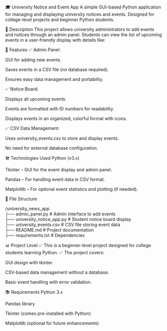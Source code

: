 🎓 University Notice and Event App
A simple GUI-based Python application for managing and displaying university notices and events.
Designed for college-level projects and beginner Python students.

📌 Description
This project allows university administrators to add events and notices through an admin panel.
Students can view the list of upcoming events in a user-friendly display with details like:

🚀 Features
✅ Admin Panel:

GUI for adding new events.

Saves events in a CSV file (no database required).

Ensures easy data management and portability.

✅ Notice Board:

Displays all upcoming events.

Events are formatted with ID numbers for readability.

Displays events in an organized, colorful format with icons.

✅ CSV Data Management:

Uses university_events.csv to store and display events.

No need for external database configuration.

🛠️ Technologies Used
Python (v3.x)

Tkinter – GUI for the event display and admin panel.

Pandas – For handling event data in CSV format.

Matplotlib – For optional event statistics and plotting (if needed).


📄 File Structure

/university_news_app  
 ├── admin_panel.py         # Admin interface to add events  
 ├── university_notice_app.py   # Student notice board display  
 ├── university_events.csv     # CSV file storing event data  
 ├── README.md                # Project documentation  
 ├── requirements.txt         # Dependencies  

📊 Project Level
✅ This is a beginner-level project designed for college students learning Python.
✅ The project covers:

GUI design with tkinter.

CSV-based data management without a database.

Basic event handling with error validation.

📚 Requirements
Python 3.x

Pandas library

Tkinter (comes pre-installed with Python)

Matplotlib (optional for future enhancements)
